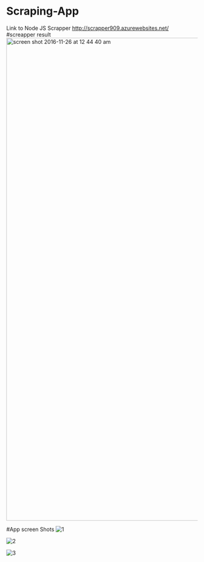 # Scraping-App

Link to Node JS Scrapper http://scrapper909.azurewebsites.net/
#screapper result
<img width="1269" alt="screen shot 2016-11-26 at 12 44 40 am" src="https://cloud.githubusercontent.com/assets/8918176/20634880/5d849b06-b377-11e6-8e8f-ea644ca10a6a.png">

#App screen Shots
![1](https://cloud.githubusercontent.com/assets/8918176/20634891/738d6662-b377-11e6-846d-305ec5bc952c.PNG)


![2](https://cloud.githubusercontent.com/assets/8918176/20634892/738fc9fc-b377-11e6-9657-4624a6d38c32.PNG)

![3](https://cloud.githubusercontent.com/assets/8918176/20634893/739597f6-b377-11e6-916e-5a679c556c38.PNG)
